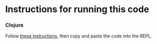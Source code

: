 # Instructions for running this code

### Clojure

Follow [these instructions](https://clojure.org/guides/getting_started), then copy and paste the code into the REPL.
